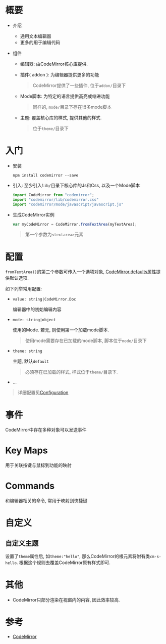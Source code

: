 # 概要

* 介绍

  * 通用文本编辑器
  * 更多的用于编辑代码

* 组件

  * 编辑器: 由CodeMirror核心库提供.

  * 插件( addon ): 为编辑器提供更多的功能

    > CodeMirror提供了一些插件, 位于`addon/`目录下

  * Mode脚本: 为特定的语言提供高亮或缩进功能

    > 同样的, `mode/`目录下存在很多mode脚本
  
  * 主题: 覆盖核心库的样式, 提供其他的样式.
  
    > 位于`theme/`目录下

# 入门

* 安装

  ```shell
  npm install codemirror --save
  ```

* 引入: 至少引入`lib/`目录下核心库的Js和Css, 以及一个Mode脚本

  ```javascript
  import CodeMirror from "codemirror";
  import "codemirror/lib/codemirror.css"
  import "codemirror/mode/javascript/javascript.js"
  ```

* 生成CodeMirror实例

  ```javascript
  var myCodeMirror = CodeMirror.fromTextArea(myTextArea);
  ```

  > 第一个参数为`<textarea>`元素

# 配置

`fromTextArea()`的第二个参数可传入一个选项对象,  [CodeMirror.defaults](https://codemirror.net/doc/manual.html#defaults)属性提供默认选项.

如下列举常用配置: 

* ` value: string|CodeMirror.Doc `

  编辑器中的初始编辑内容

* ` mode: string|object `

  使用的Mode. 若无, 则使用第一个加载mode脚本.

  > 使用mode需要存在已加载的mode脚本, 脚本位于`mode/`目录下

* ` theme: string `

  主题, 默认`default`

  > 必须存在已加载的样式, 样式位于`theme/`目录下.

* ...

> 详细配置见[Configuration](https://codemirror.net/doc/manual.html#config)

# 事件

CodeMirror中存在多种对象可以发送事件

# Key Maps

用于关联按键与鼠标到功能的映射

# Commands

和编辑器相关的命令, 常用于映射到快捷键



# 自定义

## 自定义主题

设置了`theme`属性后, 如`theme:"hello"`, 那么CodeMirror的根元素将附有类`cm-s-hello`. 根据这个规则去覆盖CodeMirror原有样式即可.

# 其他

* CodeMirror只部分渲染在视窗内的内容, 因此效率较高.

# 参考

* [CodeMirror](https://codemirror.net/)